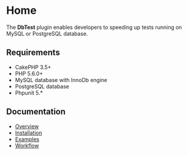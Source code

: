 Home
====

The **DbTest** plugin enables developers to speeding up tests running on MySQL or PostgreSQL database.

Requirements
------------

* CakePHP 3.5+
* PHP 5.6.0+
* MySQL database with InnoDb engine
* PostgreSQL database
* Phpunit 5.*

Documentation
-------------

* [Overview](Documentation/Overview.md)
* [Installation](Documentation/Installation.md)
* [Examples](Documentation/Examples.md)
* [Workflow](Documentation/Workflow.md)

